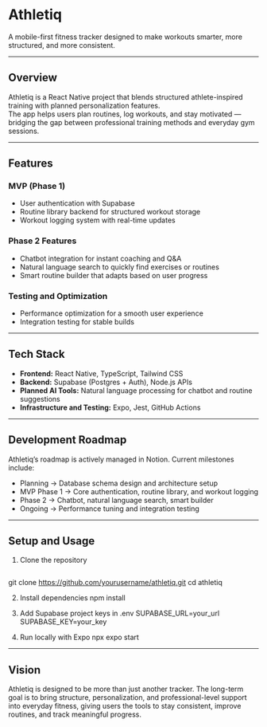 # Athletiq

A mobile-first fitness tracker designed to make workouts smarter, more structured, and more consistent.

---

## Overview
Athletiq is a React Native project that blends structured athlete-inspired training with planned personalization features.  
The app helps users plan routines, log workouts, and stay motivated — bridging the gap between professional training methods and everyday gym sessions.

---

## Features

### MVP (Phase 1)
- User authentication with Supabase  
- Routine library backend for structured workout storage  
- Workout logging system with real-time updates  

### Phase 2 Features
- Chatbot integration for instant coaching and Q&A  
- Natural language search to quickly find exercises or routines  
- Smart routine builder that adapts based on user progress  

### Testing and Optimization
- Performance optimization for a smooth user experience  
- Integration testing for stable builds  

---

## Tech Stack
- **Frontend:** React Native, TypeScript, Tailwind CSS  
- **Backend:** Supabase (Postgres + Auth), Node.js APIs  
- **Planned AI Tools:** Natural language processing for chatbot and routine suggestions  
- **Infrastructure and Testing:** Expo, Jest, GitHub Actions  

---

## Development Roadmap
Athletiq’s roadmap is actively managed in Notion. Current milestones include:

- Planning → Database schema design and architecture setup  
- MVP Phase 1 → Core authentication, routine library, and workout logging  
- Phase 2 → Chatbot, natural language search, smart builder  
- Ongoing → Performance tuning and integration testing  

---

## Setup and Usage

1. Clone the repository  
   ```bash
git clone https://github.com/yourusername/athletiq.git
cd athletiq

2. Install dependencies
npm install

3. Add Supabase project keys in .env
SUPABASE_URL=your_url
SUPABASE_KEY=your_key

4. Run locally with Expo
npx expo start

---

## Vision

Athletiq is designed to be more than just another tracker.
The long-term goal is to bring structure, personalization, and professional-level support into everyday fitness, giving users the tools to stay consistent, improve routines, and track meaningful progress.
